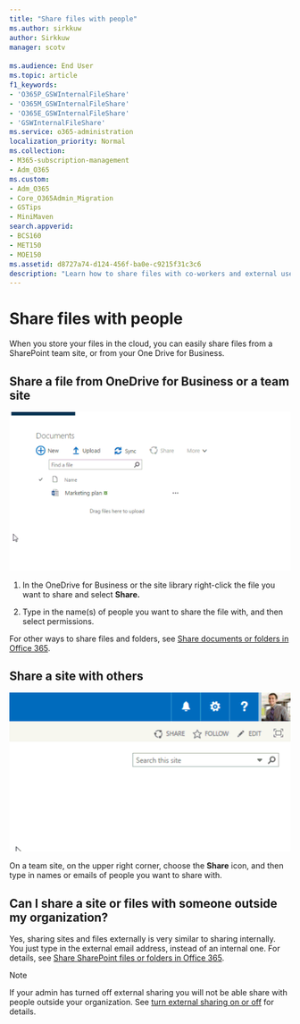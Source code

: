 ```yaml
---
title: "Share files with people"
ms.author: sirkkuw
author: Sirkkuw
manager: scotv

ms.audience: End User
ms.topic: article
f1_keywords:
- 'O365P_GSWInternalFileShare'
- 'O365M_GSWInternalFileShare'
- 'O365E_GSWInternalFileShare'
- 'GSWInternalFileShare'
ms.service: o365-administration
localization_priority: Normal
ms.collection: 
- M365-subscription-management 
- Adm_O365
ms.custom:
- Adm_O365
- Core_O365Admin_Migration
- GSTips
- MiniMaven
search.appverid:
- BCS160
- MET150
- MOE150
ms.assetid: d8727a74-d124-456f-ba0e-c9215f31c3c6
description: "Learn how to share files with co-workers and external users from a SharePoint team site or One Drive for Business."
---
```


# Share files with people

When you store your files in the cloud, you can easily share files from a SharePoint team site, or from your One Drive for Business.
  
## Share a file from OneDrive for Business or a team site

![Choose ellipses and then Share, type in email to share a file](../media/e08e88a7-e058-4952-abc8-a2020496c43f.gif)
  
1. In the OneDrive for Business or the site library right-click the file you want to share and select **Share.**
    
2. Type in the name(s) of people you want to share the file with, and then select permissions.
    
For other ways to share files and folders, see [Share documents or folders in Office 365](https://support.office.com/article/365-1FE37332-0F9A-4719-970E-D2578DA4941C.aspx).
  
## Share a site with others

![Choose Share and enter email to share a SharePoint site](../media/b56a7aea-b887-4353-b85d-6dedbb6c2a17.gif)
  
On a team site, on the upper right corner, choose the **Share** icon, and then type in names or emails of people you want to share with. 
  
## Can I share a site or files with someone outside my organization?

Yes, sharing sites and files externally is very similar to sharing internally. You just type in the external email address, instead of an internal one. For details, see [Share SharePoint files or folders in Office 365](https://support.office.com/article/1fe37332-0f9a-4719-970e-d2578da4941c.aspx).
  
> [!NOTE]
> If your admin has turned off external sharing you will not be able share with people outside your organization. See [turn external sharing on or off](https://support.office.com/article/c8a462eb-0723-4b0b-8d0a-70feafe4be85.aspx) for details. 
  

